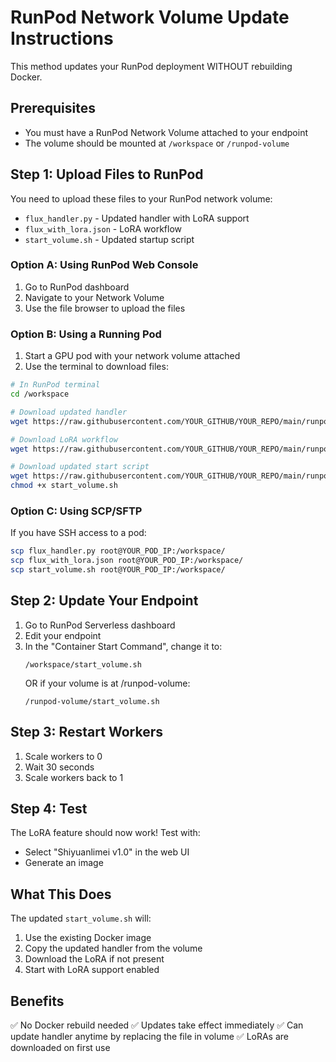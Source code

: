 # RunPod Network Volume Update Instructions

This method updates your RunPod deployment WITHOUT rebuilding Docker.

## Prerequisites
- You must have a RunPod Network Volume attached to your endpoint
- The volume should be mounted at `/workspace` or `/runpod-volume`

## Step 1: Upload Files to RunPod

You need to upload these files to your RunPod network volume:
- `flux_handler.py` - Updated handler with LoRA support
- `flux_with_lora.json` - LoRA workflow
- `start_volume.sh` - Updated startup script

### Option A: Using RunPod Web Console
1. Go to RunPod dashboard
2. Navigate to your Network Volume
3. Use the file browser to upload the files

### Option B: Using a Running Pod
1. Start a GPU pod with your network volume attached
2. Use the terminal to download files:

```bash
# In RunPod terminal
cd /workspace

# Download updated handler
wget https://raw.githubusercontent.com/YOUR_GITHUB/YOUR_REPO/main/runpod/volume_update/flux_handler.py

# Download LoRA workflow
wget https://raw.githubusercontent.com/YOUR_GITHUB/YOUR_REPO/main/runpod/volume_update/flux_with_lora.json

# Download updated start script
wget https://raw.githubusercontent.com/YOUR_GITHUB/YOUR_REPO/main/runpod/volume_update/start_volume.sh
chmod +x start_volume.sh
```

### Option C: Using SCP/SFTP
If you have SSH access to a pod:
```bash
scp flux_handler.py root@YOUR_POD_IP:/workspace/
scp flux_with_lora.json root@YOUR_POD_IP:/workspace/
scp start_volume.sh root@YOUR_POD_IP:/workspace/
```

## Step 2: Update Your Endpoint

1. Go to RunPod Serverless dashboard
2. Edit your endpoint
3. In the "Container Start Command", change it to:
   ```
   /workspace/start_volume.sh
   ```
   OR if your volume is at /runpod-volume:
   ```
   /runpod-volume/start_volume.sh
   ```

## Step 3: Restart Workers

1. Scale workers to 0
2. Wait 30 seconds
3. Scale workers back to 1

## Step 4: Test

The LoRA feature should now work! Test with:
- Select "Shiyuanlimei v1.0" in the web UI
- Generate an image

## What This Does

The updated `start_volume.sh` will:
1. Use the existing Docker image
2. Copy the updated handler from the volume
3. Download the LoRA if not present
4. Start with LoRA support enabled

## Benefits

✅ No Docker rebuild needed
✅ Updates take effect immediately
✅ Can update handler anytime by replacing the file in volume
✅ LoRAs are downloaded on first use
